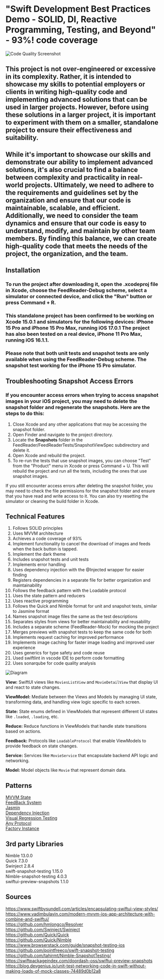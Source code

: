 # "Swift Development Best Practices Demo - SOLID, DI, Reactive Programming, Testing, and Beyond" - 93%! code coverage

![Code Quality Screenshot](CodeQualityScreenshot.png)

## This project is not over-engineered or excessive in its complexity. Rather, it is intended to showcase my skills to potential employers or clients in writing high-quality code and implementing advanced solutions that can be used in larger projects. However, before using these solutions in a larger project, it is important to experiment with them on a smaller, standalone project to ensure their effectiveness and suitability.

## While it's important to showcase our skills and demonstrate our ability to implement advanced solutions, it's also crucial to find a balance between complexity and practicality in real-world projects. Ultimately, we need to adhere to the requirements and guidelines set by the organization and ensure that our code is maintainable, scalable, and efficient. Additionally, we need to consider the team dynamics and ensure that our code is easy to understand, modify, and maintain by other team members. By finding this balance, we can create high-quality code that meets the needs of the project, the organization, and the team.


## Installation

### To run the project after downloading it, open the .xcodeproj file in Xcode, choose the FeedReader-Debug scheme, select a simulator or connected device, and click the "Run" button or press Command + R.

### This standalone project has been confirmed to be working on Xcode 15.0.1 and simulators for the following devices: iPhone 15 Pro and iPhone 15 Pro Max, running iOS 17.0.1 The project has also been tested on a real device, iPhone 11 Pro Max, running iOS 16.1.1.

### Please note that both unit tests and snapshot tests are only available when using the FeedReader-Debug scheme. The snapshot test working for the iPhone 15 Pro simulator.


## Troubleshooting Snapshot Access Errors

### If you encounter access errors when trying to access snapshot images in your iOS project, you may need to delete the snapshot folder and regenerate the snapshots. Here are the steps to do this:

1. Close Xcode and any other applications that may be accessing the snapshot folder.
2. Open Finder and navigate to the project directory.
3. Locate the __Snapshots__ folder in the FeedReader/FeedReaderTests/SnapshotViewSpec subdirectory and delete it.
4. Open Xcode and rebuild the project.
5. To re-run the tests that use snapshot images, you can choose "Test" from the "Product" menu in Xcode or press Command + U. This will rebuild the project and run all the tests, including the ones that use snapshot images.

If you still encounter access errors after deleting the snapshot folder, you may need to check the file permissions for the snapshot folder and ensure that you have read and write access to it. You can also try resetting the simulator or cleaning the build folder in Xcode.


## Technical Features

1. Follows SOLID principles
2. Uses MVVM architecture
3. Achieves a code coverage of 93%
4. Implement functionality to cancel the download of images and feeds when the back button is tapped.
5. Implement the dark theme 
6. Includes snapshot tests and unit tests
7. Implements error handling
8. Uses dependency injection with the @Injected wrapper for easier finding
9. Registers dependencies in a separate file for better organization and maintainability
10. Follows the feedback pattern with the Loadable protocol
11. Uses the state pattern and reducers
12. Uses reactive programming
13. Follows the Quick and Nimble format for unit and snapshot tests, similar to Jasmine format
14. Names snapshot image files the same as the test descriptions
15. Separates styles from views for better maintainability and reusability
16. Includes a separate scheme (FeedReader-Mock) for mocking the project
17. Merges previews with snapshot tests to keep the same code for both
18. Implements request caching for improved performance
19. Implements image caching for faster image loading and improved user experience
20. Uses generics for type safety and code reuse
21. Used swiftlint in vscode IDE to perform code formatting
22. Uses sonarqube for code quality analysis

![Diagram](Diagram.png)

**View:** SwiftUI views like `MoviesListView` and `MovieDetailView` that display UI and react to state changes.  

**ViewModel:** Mediate between the Views and Models by managing UI state, transforming data, and handling view logic specific to each screen.  

**State:** State enums defined in ViewModels that represent different UI states like `.loaded`, `.loading`, etc.  

**Reduce:** Reduce functions in ViewModels that handle state transitions based on actions.  

**Feedback:** Protocols like `LoadableProtocol` that enable ViewModels to provide feedback on state changes.  

**Service:** Services like `MovieService` that encapsulate backend API logic and networking.  

**Model:** Model objects like `Movie` that represent domain data.  



## Patterns
[MVVM State](Documentation/MVVMState.md)  
[FeedBack System](Documentation/FeedbackSystem.md)  
[Jasmin](Documentation/Jasmin)  
[Dependency Injection](Documentation/DependencyInjection.md)  
[Visual Regression Testing](Documentation/VisualRegressionTesting.md)  
[Any Protocol](Documentation/AnyProtocol.md)  
[Factory Instance](Documentation/FactoryInstance.md)  


## 3rd party Libraries

Nimble 13.0.0  
Quick 7.3.0  
Swinject 2.8.4  
swift-snapshot-testing 1.15.0  
Nimble-snapshot-testing 4.0.3  
swiftui-preview-snapshots 1.1.0   

## Sources
https://www.swiftbysundell.com/articles/encapsulating-swiftui-view-styles/  
https://www.vadimbulavin.com/modern-mvvm-ios-app-architecture-with-combine-and-swiftui/  
https://github.com/hmlongco/Resolver  
https://github.com/Swinject/Swinject  
https://github.com/Quick/Quick  
https://github.com/Quick/Nimble  
https://www.browserstack.com/guide/snapshot-testing-ios  
https://github.com/pointfreeco/swift-snapshot-testing  
https://github.com/tahirmt/Nimble-SnapshotTesting/  
https://swiftpackageindex.com/doordash-oss/swiftui-preview-snapshots  
https://blog.devgenius.io/unit-test-networking-code-in-swift-without-making-loads-of-mock-classes-74489d0b12a8  
